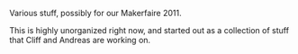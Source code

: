 Various stuff, possibly for our Makerfaire 2011.

This is highly unorganized right now, and started out as a collection
of stuff that Cliff and Andreas are working on.
